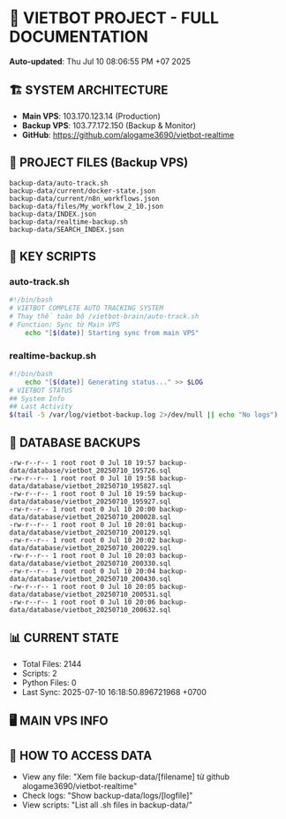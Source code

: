 # 🤖 VIETBOT PROJECT - FULL DOCUMENTATION
**Auto-updated**: Thu Jul 10 08:06:55 PM +07 2025

## 🏗️ SYSTEM ARCHITECTURE
- **Main VPS**: 103.170.123.14 (Production)
- **Backup VPS**: 103.77.172.150 (Backup & Monitor)
- **GitHub**: https://github.com/alogame3690/vietbot-realtime

## 📁 PROJECT FILES (Backup VPS)
```
backup-data/auto-track.sh
backup-data/current/docker-state.json
backup-data/current/n8n_workflows.json
backup-data/files/My_workflow_2_10.json
backup-data/INDEX.json
backup-data/realtime-backup.sh
backup-data/SEARCH_INDEX.json
```

## 🔧 KEY SCRIPTS
### auto-track.sh
```bash
#!/bin/bash
# VIETBOT COMPLETE AUTO TRACKING SYSTEM
# Thay thế toàn bộ /vietbot-brain/auto-track.sh
# Function: Sync từ Main VPS
    echo "[$(date)] Starting sync from main VPS"
```
### realtime-backup.sh
```bash
#!/bin/bash
    echo "[$(date)] Generating status..." >> $LOG
# VIETBOT STATUS
## System Info
## Last Activity
$(tail -5 /var/log/vietbot-backup.log 2>/dev/null || echo "No logs")
```

## 💾 DATABASE BACKUPS
```
-rw-r--r-- 1 root root 0 Jul 10 19:57 backup-data/database/vietbot_20250710_195726.sql
-rw-r--r-- 1 root root 0 Jul 10 19:58 backup-data/database/vietbot_20250710_195827.sql
-rw-r--r-- 1 root root 0 Jul 10 19:59 backup-data/database/vietbot_20250710_195927.sql
-rw-r--r-- 1 root root 0 Jul 10 20:00 backup-data/database/vietbot_20250710_200028.sql
-rw-r--r-- 1 root root 0 Jul 10 20:01 backup-data/database/vietbot_20250710_200129.sql
-rw-r--r-- 1 root root 0 Jul 10 20:02 backup-data/database/vietbot_20250710_200229.sql
-rw-r--r-- 1 root root 0 Jul 10 20:03 backup-data/database/vietbot_20250710_200330.sql
-rw-r--r-- 1 root root 0 Jul 10 20:04 backup-data/database/vietbot_20250710_200430.sql
-rw-r--r-- 1 root root 0 Jul 10 20:05 backup-data/database/vietbot_20250710_200531.sql
-rw-r--r-- 1 root root 0 Jul 10 20:06 backup-data/database/vietbot_20250710_200632.sql
```

## 📊 CURRENT STATE
- Total Files: 2144
- Scripts: 2
- Python Files: 0
- Last Sync: 2025-07-10 16:18:50.896721968 +0700

## 🖥️ MAIN VPS INFO


## 🚨 HOW TO ACCESS DATA
- View any file: "Xem file backup-data/[filename] từ github alogame3690/vietbot-realtime"
- Check logs: "Show backup-data/logs/[logfile]"
- View scripts: "List all .sh files in backup-data/"

